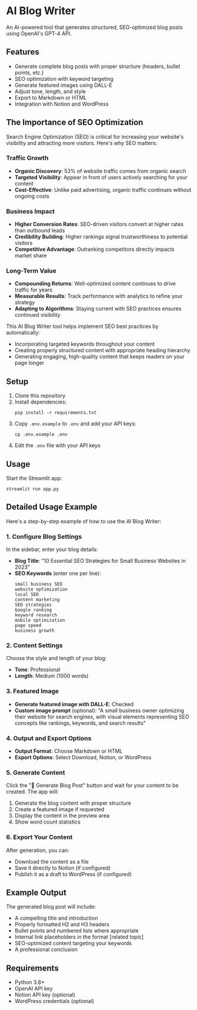 # AI Blog Writer

An AI-powered tool that generates structured, SEO-optimized blog posts using OpenAI's GPT-4 API.

## Features

- Generate complete blog posts with proper structure (headers, bullet points, etc.)
- SEO optimization with keyword targeting
- Generate featured images using DALL-E
- Adjust tone, length, and style
- Export to Markdown or HTML
- Integration with Notion and WordPress

## The Importance of SEO Optimization

Search Engine Optimization (SEO) is critical for increasing your website's visibility and attracting more visitors. Here's why SEO matters:

### Traffic Growth
- **Organic Discovery**: 53% of website traffic comes from organic search
- **Targeted Visibility**: Appear in front of users actively searching for your content
- **Cost-Effective**: Unlike paid advertising, organic traffic continues without ongoing costs

### Business Impact
- **Higher Conversion Rates**: SEO-driven visitors convert at higher rates than outbound leads
- **Credibility Building**: Higher rankings signal trustworthiness to potential visitors
- **Competitive Advantage**: Outranking competitors directly impacts market share

### Long-Term Value
- **Compounding Returns**: Well-optimized content continues to drive traffic for years
- **Measurable Results**: Track performance with analytics to refine your strategy
- **Adapting to Algorithms**: Staying current with SEO practices ensures continued visibility

This AI Blog Writer tool helps implement SEO best practices by automatically:
- Incorporating targeted keywords throughout your content
- Creating properly structured content with appropriate heading hierarchy
- Generating engaging, high-quality content that keeps readers on your page longer

## Setup

1. Clone this repository
2. Install dependencies:
   ```
   pip install -r requirements.txt
   ```
3. Copy `.env.example` to `.env` and add your API keys:
   ```
   cp .env.example .env
   ```
4. Edit the `.env` file with your API keys

## Usage

Start the Streamlit app:
```
streamlit run app.py
```

## Detailed Usage Example

Here's a step-by-step example of how to use the AI Blog Writer:

### 1. Configure Blog Settings

In the sidebar, enter your blog details:

- **Blog Title**: "10 Essential SEO Strategies for Small Business Websites in 2023"
- **SEO Keywords** (enter one per line):
  ```
  small business SEO
  website optimization
  local SEO
  content marketing
  SEO strategies
  Google ranking
  keyword research
  mobile optimization
  page speed
  business growth
  ```

### 2. Content Settings

Choose the style and length of your blog:

- **Tone**: Professional
- **Length**: Medium (1000 words)

### 3. Featured Image

- **Generate featured image with DALL-E**: Checked
- **Custom image prompt** (optional): "A small business owner optimizing their website for search engines, with visual elements representing SEO concepts like rankings, keywords, and search results"

### 4. Output and Export Options

- **Output Format**: Choose Markdown or HTML
- **Export Options**: Select Download, Notion, or WordPress

### 5. Generate Content

Click the "🚀 Generate Blog Post" button and wait for your content to be created. The app will:

1. Generate the blog content with proper structure
2. Create a featured image if requested
3. Display the content in the preview area
4. Show word count statistics

### 6. Export Your Content

After generation, you can:
- Download the content as a file
- Save it directly to Notion (if configured)
- Publish it as a draft to WordPress (if configured)

## Example Output

The generated blog post will include:

- A compelling title and introduction
- Properly formatted H2 and H3 headers
- Bullet points and numbered lists where appropriate
- Internal link placeholders in the format [related topic]
- SEO-optimized content targeting your keywords
- A professional conclusion

## Requirements

- Python 3.8+
- OpenAI API key
- Notion API key (optional)
- WordPress credentials (optional) 